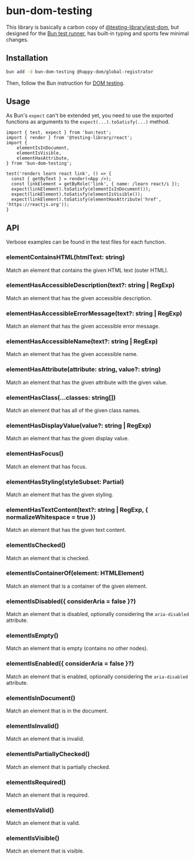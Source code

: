 # bun-dom-testing

This library is basically a carbon copy of [@testing-library/jest-dom](https://github.com/testing-library/jest-dom), but designed for the [Bun test runner](https://bun.sh/docs/cli/test), has built-in typing and sports few minimal changes.

## Installation

```sh
bun add -d bun-dom-testing @happy-dom/global-registrator
```

Then, follow the Bun instruction for [DOM testing](https://bun.sh/docs/test/dom).

## Usage

As Bun's `expect` can't be extended yet, you need to use the exported functions as arguments to the `expect(...).toSatisfy(...)` method.

```tsx
import { test, expect } from 'bun:test';
import { render } from '@testing-library/react';
import {
    elementIsInDocument,
    elementIsVisible,
    elementHasAttribute,
} from 'bun-dom-testing';

test('renders learn react link', () => {
  const { getByText } = render(<App />);
  const linkElement = getByRole('link', { name: /learn react/i });
  expect(linkElement).toSatisfy(elementIsInDocument());
  expect(linkElement).toSatisfy(elementIsVisible());
  expect(linkElement).toSatisfy(elementHasAttribute('href', 'https://reactjs.org'));
}
```

## API

Verbose examples can be found in the test files for each function.

### elementContainsHTML(htmlText: string)

Match an element that contains the given HTML text (outer HTML).

### elementHasAccessibleDescription(text?: string | RegExp)

Match an element that has the given accessible description.

### elementHasAccessibleErrorMessage(text?: string | RegExp)

Match an element that has the given accessible error message.

### elementHasAccessibleName(text?: string | RegExp)

Match an element that has the given accessible name.

### elementHasAttribute(attribute: string, value?: string)

Match an element that has the given attribute with the given value.

### elementHasClass(...classes: string[])

Match an element that has all of the given class names.

### elementHasDisplayValue(value?: string | RegExp)

Match an element that has the given display value.

### elementHasFocus()

Match an element that has focus.

### elementHasStyling(styleSubset: Partial<CSSStyleDeclaration>)

Match an element that has the given styling.

### elementHasTextContent(text?: string | RegExp, { normalizeWhitespace = true })

Match an element that has the given text content.

### elementIsChecked()

Match an element that is checked.

### elementIsContainerOf(element: HTMLElement)

Match an element that is a container of the given element.

### elementIsDisabled({ considerAria = false }?)

Match an element that is disabled, optionally considering the `aria-disabled` attribute.

### elementIsEmpty()

Match an element that is empty (contains no other nodes).

### elementIsEnabled({ considerAria = false }?)

Match an element that is enabled, optionally considering the `aria-disabled` attribute.

### elementIsInDocument()

Match an element that is in the document.

### elementIsInvalid()

Match an element that is invalid.

### elementIsPartiallyChecked()

Match an element that is partially checked.

### elementIsRequired()

Match an element that is required.

### elementIsValid()

Match an element that is valid.

### elementIsVisible()

Match an element that is visible.
